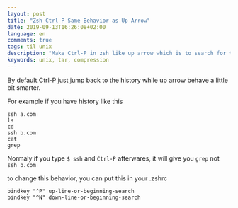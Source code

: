 ```yaml
---
layout: post
title: "Zsh Ctrl P Same Behavior as Up Arrow"
date: 2019-09-13T16:26:08+02:00
language: en
comments: true
tags: til unix
description: "Make Ctrl-P in zsh like up arrow which is to search for the last command"
keywords: unix, tar, compression
---
```


By default Ctrl-P just jump back to the history while up arrow behave a little bit smarter.

For example if you have history like this

```
ssh a.com
ls
cd
ssh b.com
cat
grep
```

Normaly if you type `$ ssh` and `Ctrl-P` afterwares, it will give you `grep` not `ssh b.com`

to change this behavior, you can put this in your .zshrc 

```
bindkey "^P" up-line-or-beginning-search
bindkey "^N" down-line-or-beginning-search
```
